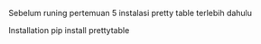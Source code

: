 Sebelum runing pertemuan 5 instalasi pretty table terlebih dahulu

Installation
pip install prettytable  
